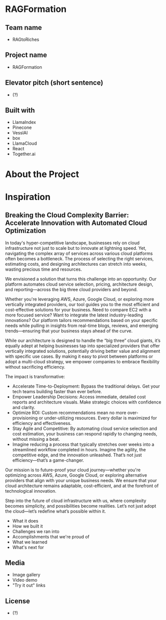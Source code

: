 # RAGFormation

## Team name
- RAGtoRiches

## Project name
- RAGFormation

## Elevator pitch (short sentence)
- (?)

## Built with
- LlamaIndex
- Pinecone
- VesslAI
- box
- LlamaCloud
- React
- Together.ai

# About the Project

# Inspiration
## Breaking the Cloud Complexity Barrier: Accelerate Innovation with Automated Cloud Optimization

In today's hyper-competitive landscape, businesses rely on cloud infrastructure not just to scale but to innovate at lightning speed. Yet, navigating the complex array of services across various cloud platforms often becomes a bottleneck. The process of selecting the right services, estimating costs, and designing architectures can stretch into weeks, wasting precious time and resources.

We envisioned a solution that turns this challenge into an opportunity. Our platform automates cloud service selection, pricing, architecture design, and reporting—across the big three cloud providers and beyond.

Whether you're leveraging AWS, Azure, Google Cloud, or exploring more vertically integrated providers, our tool guides you to the most efficient and cost-effective solutions for your business. Need to compare EC2 with a more focused service? Want to integrate the latest industry-leading innovations? Our platform tailors recommendations based on your specific needs while pulling in insights from real-time blogs, reviews, and emerging trends—ensuring that your business stays ahead of the curve.

While our architecture is designed to handle the “big three” cloud giants, it’s equally adept at helping businesses tap into specialized providers that offer vertically integrated solutions, potentially driving better value and alignment with specific use cases. By making it easy to pivot between platforms or adopt a multi-cloud strategy, we empower companies to embrace flexibility without sacrificing efficiency.

The impact is transformative:

- Accelerate Time-to-Deployment: Bypass the traditional delays. Get your tech teams building faster than ever before.
- Empower Leadership Decisions: Access immediate, detailed cost reports and architecture visuals. Make strategic choices with confidence and clarity.
- Optimize ROI: Custom recommendations mean no more over-provisioning or under-utilizing resources. Every dollar is maximized for efficiency and effectiveness.
- Stay Agile and Competitive: By automating cloud service selection and cost estimation, your business can respond rapidly to changing needs, without missing a beat.
- Imagine reducing a process that typically stretches over weeks into a streamlined workflow completed in hours. Imagine the agility, the competitive edge, and the innovation     unleashed. That’s not just efficiency—that’s a game-changer.

Our mission is to future-proof your cloud journey—whether you're optimizing across AWS, Azure, Google Cloud, or exploring alternative providers that align with your unique business needs. We ensure that your cloud architecture remains adaptable, cost-efficient, and at the forefront of technological innovation.

Step into the future of cloud infrastructure with us, where complexity becomes simplicity, and possibilities become realities. Let’s not just adopt the cloud—let’s redefine what’s possible within it.

- What it does
- How we built it
- Challenges we ran into
- Accomplishments that we're proud of
- What we learned
- What's next for <Winning Project>

## Media
- Image gallery
- Video demo
- "Try it out" links

## License
- (?)

